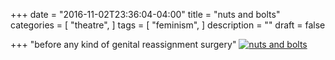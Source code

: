 +++
date = "2016-11-02T23:36:04-04:00"
title = "nuts and bolts"
categories = [
  "theatre",
  ]
tags = [
  "feminism",
  ]
description = ""
draft = false

+++
"before any kind of genital reassignment surgery"
[![nuts and bolts ](/img/www-girl.jpg)](/pdf/nuts.pdf)
